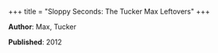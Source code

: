 +++
title = "Sloppy Seconds: The Tucker Max Leftovers"
+++



**Author**: Max, Tucker

**Published**: 2012
